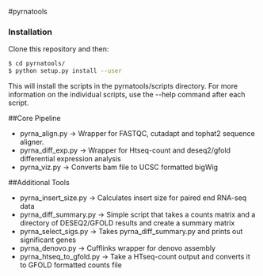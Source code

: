 #pyrnatools 


### Installation

Clone this repository and then:

```bash
$ cd pyrnatools/
$ python setup.py install --user
```

This will install the scripts in the pyrnatools/scripts directory. For more information on the individual scripts, use the --help command after each script. 

##Core Pipeline

 - pyrna_align.py -> Wrapper for FASTQC, cutadapt and tophat2 sequence aligner. 
 - pyrna_diff_exp.py -> Wrapper for Htseq-count and deseq2/gfold differential expression analysis
 - pyrna_viz.py -> Converts bam file to UCSC formatted bigWig

 ##Additional Tools
 - pyrna_insert_size.py -> Calculates insert size for paired end RNA-seq data
 - pyrna_diff_summary.py -> Simple script that takes a counts matrix and a directory of DESEQ2/GFOLD results and create a summary matrix
 - pyrna_select_sigs.py -> Takes pyrna_diff_summary.py and prints out significant genes
 - pyrna_denovo.py -> Cufflinks wrapper for denovo assembly
 - pyrna_htseq_to_gfold.py -> Take a HTseq-count output and converts it to GFOLD formatted counts file
 